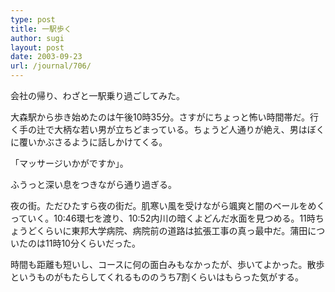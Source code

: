 ```yaml
---
type: post
title: 一駅歩く
author: sugi
layout: post
date: 2003-09-23
url: /journal/706/
---
```

会社の帰り、わざと一駅乗り過ごしてみた。

大森駅から歩き始めたのは午後10時35分。さすがにちょっと怖い時間帯だ。行く手の辻で大柄な若い男が立ちどまっている。ちょうど人通りが絶え、男はぼくに覆いかぶさるように話しかけてくる。

「マッサージいかがですか」。

ふうっと深い息をつきながら通り過ぎる。

夜の街。ただひたすら夜の街だ。肌寒い風を受けながら颯爽と闇のベールをめくっていく。10:46環七を渡り、10:52内川の暗くよどんだ水面を見つめる。11時ちょうどくらいに東邦大学病院、病院前の道路は拡張工事の真っ最中だ。蒲田についたのは11時10分くらいだった。

時間も距離も短いし、コースに何の面白みもなかったが、歩いてよかった。散歩というものがもたらしてくれるもののうち7割くらいはもらった気がする。
